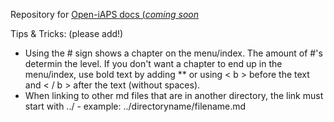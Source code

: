 Repository for [Open-iAPS docs (_coming soon_](https://open-iaps.readthedocs.io)

Tips & Tricks: (please add!)

* Using the # sign shows a chapter on the menu/index. The amount of #'s determin the level. If you don't want a chapter to end up in the menu/index, use bold text by adding ** or using < b > before the text and < / b > after the text (without spaces).
* When linking to other md files that are in another directory, the link must start with ../ - example: ../directoryname/filename.md
